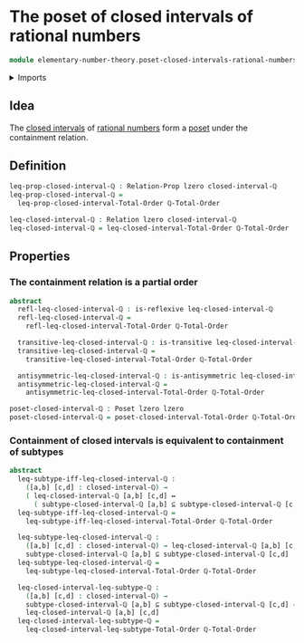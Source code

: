 # The poset of closed intervals of rational numbers

```agda
module elementary-number-theory.poset-closed-intervals-rational-numbers where
```

<details><summary>Imports</summary>

```agda
open import elementary-number-theory.closed-intervals-rational-numbers
open import elementary-number-theory.decidable-total-order-rational-numbers

open import foundation.binary-relations
open import foundation.logical-equivalences
open import foundation.subtypes
open import foundation.universe-levels

open import order-theory.closed-intervals-total-orders
open import order-theory.poset-closed-intervals-total-orders
open import order-theory.posets
open import order-theory.preorders
```

</details>

## Idea

The
[closed intervals](elementary-number-theory.closed-intervals-rational-numbers.md)
of [rational numbers](elementary-number-theory.rational-numbers.md) form a
[poset](order-theory.posets.md) under the containment relation.

## Definition

```agda
leq-prop-closed-interval-ℚ : Relation-Prop lzero closed-interval-ℚ
leq-prop-closed-interval-ℚ =
  leq-prop-closed-interval-Total-Order ℚ-Total-Order

leq-closed-interval-ℚ : Relation lzero closed-interval-ℚ
leq-closed-interval-ℚ = leq-closed-interval-Total-Order ℚ-Total-Order
```

## Properties

### The containment relation is a partial order

```agda
abstract
  refl-leq-closed-interval-ℚ : is-reflexive leq-closed-interval-ℚ
  refl-leq-closed-interval-ℚ =
    refl-leq-closed-interval-Total-Order ℚ-Total-Order

  transitive-leq-closed-interval-ℚ : is-transitive leq-closed-interval-ℚ
  transitive-leq-closed-interval-ℚ =
    transitive-leq-closed-interval-Total-Order ℚ-Total-Order

  antisymmetric-leq-closed-interval-ℚ : is-antisymmetric leq-closed-interval-ℚ
  antisymmetric-leq-closed-interval-ℚ =
    antisymmetric-leq-closed-interval-Total-Order ℚ-Total-Order

poset-closed-interval-ℚ : Poset lzero lzero
poset-closed-interval-ℚ = poset-closed-interval-Total-Order ℚ-Total-Order
```

### Containment of closed intervals is equivalent to containment of subtypes

```agda
abstract
  leq-subtype-iff-leq-closed-interval-ℚ :
    ([a,b] [c,d] : closed-interval-ℚ) →
    ( leq-closed-interval-ℚ [a,b] [c,d] ↔
      ( subtype-closed-interval-ℚ [a,b] ⊆ subtype-closed-interval-ℚ [c,d]))
  leq-subtype-iff-leq-closed-interval-ℚ =
    leq-subtype-iff-leq-closed-interval-Total-Order ℚ-Total-Order

  leq-subtype-leq-closed-interval-ℚ :
    ([a,b] [c,d] : closed-interval-ℚ) → leq-closed-interval-ℚ [a,b] [c,d] →
    subtype-closed-interval-ℚ [a,b] ⊆ subtype-closed-interval-ℚ [c,d]
  leq-subtype-leq-closed-interval-ℚ =
    leq-subtype-leq-closed-interval-Total-Order ℚ-Total-Order

  leq-closed-interval-leq-subtype-ℚ :
    ([a,b] [c,d] : closed-interval-ℚ) →
    subtype-closed-interval-ℚ [a,b] ⊆ subtype-closed-interval-ℚ [c,d] →
    leq-closed-interval-ℚ [a,b] [c,d]
  leq-closed-interval-leq-subtype-ℚ =
    leq-closed-interval-leq-subtype-Total-Order ℚ-Total-Order
```
